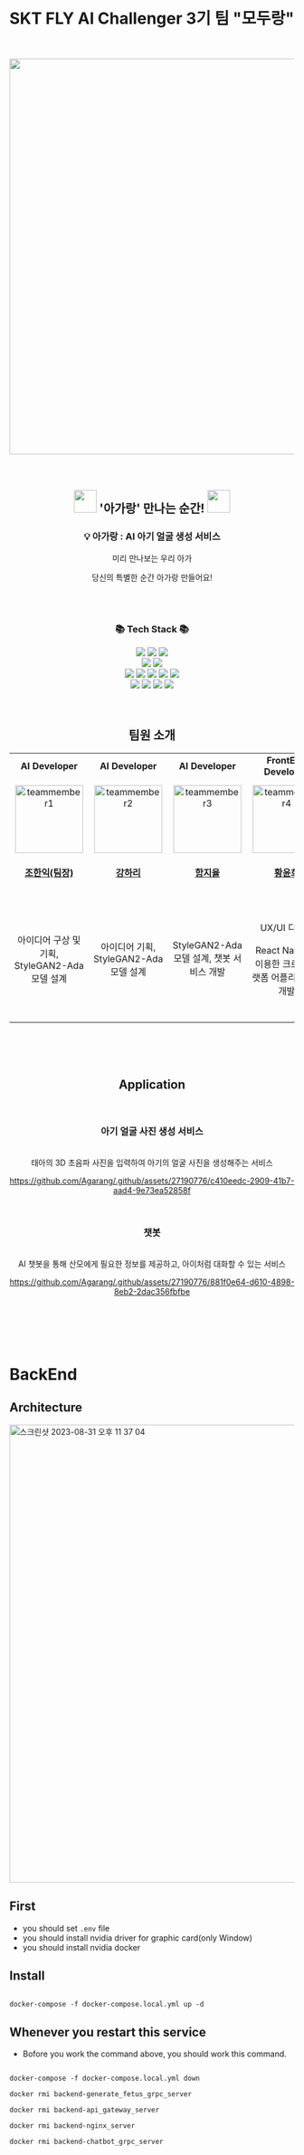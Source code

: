 # SKT FLY AI Challenger 3기 팀 "모두랑"

<br/>
<br/>



<div align="center">
  <img src="https://github.com/Agarang/.github/assets/27190776/9e7e0fc2-e1cc-4042-91b3-3a46cb886dfe" width="700px">
</div>


<br/>
<br/>

<div align="center">
<h2>  <img width="40px" src="https://github.com/Agarang/.github/assets/27190776/9ab3c1ea-c1f9-468b-a686-9709370ac162"> '아가랑' 만나는 순간! <img width="40px" src="https://github.com/Agarang/.github/assets/27190776/9ab3c1ea-c1f9-468b-a686-9709370ac162"></h2> 

### 💡 아가랑 : AI 아기 얼굴 생성 서비스

<p>미리 만나보는 우리 아가 </p>
<p>당신의 특별한 순간 아가랑 만들어요!</p>

</br>
</br>

### 📚 Tech Stack 📚
<img src="https://img.shields.io/badge/Python-3776AB?style=for-the-badge&logo=Python&logoColor=white">
<img src="https://img.shields.io/badge/Pytorch-EE4C2C?style=for-the-badge&logo=PyTorch&logoColor=white">
<img src="https://img.shields.io/badge/ChatGPT-28A08C?style=for-the-badge&logo=OpenAI&logoColor=white">

</br>

<img src="https://img.shields.io/badge/Javascript-F7DF1E?style=for-the-badge&logo=Javascript&logoColor=black">
<img src="https://img.shields.io/badge/React Native-61DAFB?style=for-the-badge&logo=React&logoColor=black">

</br>

<img src="https://img.shields.io/badge/Typescript-3178C6?style=for-the-badge&logo=Typescript&logoColor=white">
<img src="https://img.shields.io/badge/Node.js-339933?style=for-the-badge&logo=Node.js&logoColor=white">
<img src="https://img.shields.io/badge/Nest.js-E0234E?style=for-the-badge&logo=NestJS&logoColor=white">
<img src="https://img.shields.io/badge/MySQL-4479A1?style=for-the-badge&logo=MySQL&logoColor=white">
<img src="https://img.shields.io/badge/Prisma-2D3748?style=for-the-badge&logo=Prisma&logoColor=white">

</br>

<img src="https://img.shields.io/badge/Azure-0078D4?style=for-the-badge&logo=Microsoft Azure&logoColor=white">
<img src="https://img.shields.io/badge/Docker-2496ED?style=for-the-badge&logo=Docker&logoColor=white">
<img src="https://img.shields.io/badge/Github Actions-2088FF?style=for-the-badge&logo=Github Actions&logoColor=white">
<img src="https://img.shields.io/badge/Nginx-009639?style=for-the-badge&logo=NGINX&logoColor=white">


</div>

</br>
</br>

<div align="center">

## 팀원 소개
<table style="border-collapse: collapse; cellspacing: 0; cellpadding: 0;">
  <tr>
    <td align="center">
      <b>AI Developer</b>
    </td>
    <td align="center">
      <b>AI Developer</b>
    </td>
    <td align="center">
      <b>AI Developer</b>
    </td>
    <td align="center">
      <b>FrontEnd Developer</b>
    </td>
    <td align="center">
      <b>BackEnd Developer</b>
    </td>
  </tr>
  <tr>
    <td align="center" style="padding: 10px;">
      <a href="https://github.com/johanik">
        <img src="https://github.com/Agarang/.github/assets/27190776/108aeccf-5e6b-4875-aeb6-a6855fb68560" width="120px;" alt="teammember1" /><br />
        <h4><b><a href="https://github.com/johanik">조한익(팀장)</b></h4>
      </a>
    </td>
    <td align="center" style="padding: 10px;">
      <a href="https://github.com/harikang">
        <img src="https://github.com/Agarang/.github/assets/27190776/a2035a82-5325-490a-8eeb-8b369dbd9364" width="120px;" alt="teammember2" /><br />
        <h4><b><a href="https://github.com/harikang">강하리</b></h4>
      </a>
    </td>
    <td align="center" style="padding: 10px;">
      <a href="https://github.com/YUL-git">
        <img src="https://github.com/Agarang/.github/assets/27190776/631bd09e-b15b-428c-ada2-8061d89664b3" width="120px;" alt="teammember3" /><br />
        <h4><b><a href="https://github.com/YUL-git">함지율</b></h4>
      </a>
    </td>
    <td align="center" style="padding: 10px;">
      <a href="https://github.com/yunhee1">
        <img src="https://github.com/Agarang/.github/assets/27190776/08066de3-d567-4f8d-bc89-521028def2f9" width="120px;" alt="teammember4" /><br />
        <h4><b><a href="https://github.com/yunhee1">황윤희</b></h4>
      </a>
    </td>
    <td align="center" style="padding: 10px;">
      <a href="https://github.com/8471919">
        <img src="https://github.com/Agarang/.github/assets/27190776/f74be216-230c-450a-b219-a5a0f89caa30" width="120px;" alt="teammember5" /><br />
        <h4><b><a href="https://github.com/8471919">정한수</b></h4>
      </a>
    </td>
  </tr>
  <tr>
    <td align="center">
      <p>아이디어 구상 및 기획, StyleGAN2-Ada 모델 설계</p>
    </td>
    <td align="center">
      <p>아이디어 기획, StyleGAN2-Ada 모델 설계</p>
    </td>
    <td align="center">
      <p>StyleGAN2-Ada 모델 설계, 챗봇 서비스 개발</p>
    </td>
    <td align="center">
      <p>UX/UI 디자인</p>
      <p>React Native를 이용한 크로스 플랫폼 어플리케이션 개발</p>
    </td>
    <td align="center">
      <p>서비스 아키텍쳐 설계, Nest.js, gRPC를 이용한 서버 개발</p>
      <p>인프라 구축/관리, CI/CD 파이프라인 구축</p>
    </td>
  </tr>
</table>
</div>

</br>
</br>
</br>

<div align="center">

## Application
</br>

### 아기 얼굴 사진 생성 서비스
</br>
태아의 3D 초음파 사진을 입력하여 아기의 얼굴 사진을 생성해주는 서비스

https://github.com/Agarang/.github/assets/27190776/c410eedc-2909-41b7-aad4-9e73ea52858f
</div>
</br>
<div align="center">

### 챗봇
</br>
AI 챗봇을 통해 산모에게 필요한 정보를 제공하고, 아이처럼 대화할 수 있는 서비스

https://github.com/Agarang/.github/assets/27190776/881f0e64-d610-4898-8eb2-2dac356fbfbe
</div>




</br>
</br>
</br>
</br>

# BackEnd

## Architecture

<img width="810" alt="스크린샷 2023-08-31 오후 11 37 04" src="https://github.com/Agarang/backend/assets/27190776/eb17fccf-5e98-460f-923e-7561d6593250">



## First


- you should set `.env` file
- you should install nvidia driver for graphic card(only Window)
- you should install nvidia docker

## Install


```

docker-compose -f docker-compose.local.yml up -d

```

## Whenever you restart this service


- Bofore you work the command above, you should work this command.

```

docker-compose -f docker-compose.local.yml down

docker rmi backend-generate_fetus_grpc_server

docker rmi backend-api_gateway_server

docker rmi backend-nginx_server

docker rmi backend-chatbot_grpc_server



```
